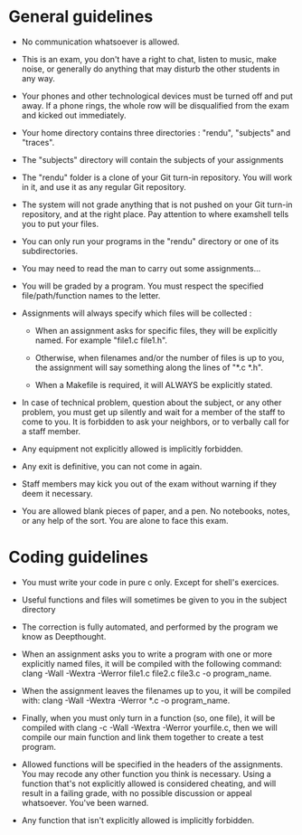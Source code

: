 # General guidelines

* No communication whatsoever is allowed.

* This is an exam, you don't have a right to chat, listen to music, make noise, or generally do anything that may disturb the other students in any way.

* Your phones and other technological devices must be turned off and put away. If a phone rings, the whole row will be disqualified from the exam and kicked out immediately.

* Your home directory contains three directories : "rendu", "subjects" and "traces".

* The "subjects" directory will contain the subjects of your assignments

* The "rendu" folder is a clone of your Git turn-in repository. You will work in it, and use it as any regular Git repository.

* The system will not grade anything that is not pushed on your Git turn-in repository, and at the right place. Pay attention to where examshell tells you to put your files.

* You can only run your programs in the "rendu" directory or one of its subdirectories.

* You may need to read the man to carry out some assignments...

* You will be graded by a program. You must respect the specified file/path/function names to the letter.

* Assignments will always specify which files will be collected :

  * When an assignment asks for specific files, they will be explicitly named. For example "file1.c file1.h".

  * Otherwise, when filenames and/or the number of files is up to you, the assignment will say something along the lines of "*.c *.h".

  * When a Makefile is required, it will ALWAYS be explicitly stated.

* In case of technical problem, question about the subject, or any other problem, you must get up silently and wait for a member of the staff to come to you. It is forbidden to ask your neighbors, or to verbally call for a staff member.

* Any equipment not explicitly allowed is implicitly forbidden.

* Any exit is definitive, you can not come in again.

* Staff members may kick you out of the exam without warning if they deem it necessary.

* You are allowed blank pieces of paper, and a pen. No notebooks, notes, or any help of the sort. You are alone to face this exam.

# Coding guidelines

* You must write your code in pure c only. Except for shell's exercices.

* Useful functions and files will sometimes be given to you in the subject directory

* The correction is fully automated, and performed by the program we know as Deepthought.

* When an assignment asks you to write a program with one or more explicitly named files, it will be compiled with the following command: clang -Wall -Wextra -Werror file1.c file2.c file3.c -o program_name.

* When the assignment leaves the filenames up to you, it will be compiled with: clang -Wall -Wextra -Werror *.c -o program_name.

* Finally, when you must only turn in a function (so, one file), it will be compiled with clang -c -Wall -Wextra -Werror yourfile.c, then we will compile our main function and link them together to create a test program.

* Allowed functions will be specified in the headers of the assignments.  You may recode any other function you think is necessary. Using a function that's not explicitly allowed is considered cheating, and will result in a failing grade, with no possible discussion or appeal whatsoever.  You've been warned.

* Any function that isn't explicitly allowed is implicitly forbidden.